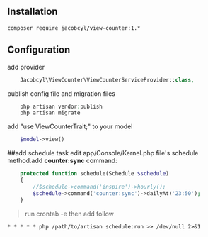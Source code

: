   
## Installation  
    composer require jacobcyl/view-counter:1.*
  
## Configuration  
add provider
```php
    Jacobcyl\ViewCounter\ViewCounterServiceProvider::class,
```
publish config file and migration files
```php
    php artisan vendor:publish 
    php artisan migrate
```
add "use ViewCounterTrait;" to your model
```php  
    $model->view()
 ```

##add schedule task
edit app/Console/Kernel.php file's schedule method.add **counter:sync** command:
```php
    protected function schedule(Schedule $schedule)
    {
        //$schedule->command('inspire')->hourly();
        $schedule->command('counter:sync')->dailyAt('23:50');
    }
```

> run crontab -e  then add follow

    * * * * * php /path/to/artisan schedule:run >> /dev/null 2>&1
    
    
